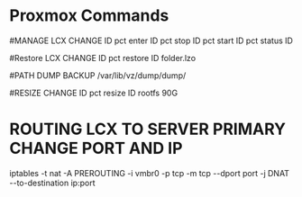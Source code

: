 # Proxmox Commands

#MANAGE LCX CHANGE ID
pct enter ID
pct stop ID
pct start ID
pct status ID

#Restore LCX CHANGE ID
pct restore ID folder.lzo

#PATH DUMP BACKUP
/var/lib/vz/dump/dump/

#RESIZE CHANGE ID
pct resize ID rootfs 90G

# ROUTING LCX TO SERVER PRIMARY CHANGE PORT AND IP
iptables -t nat -A PREROUTING -i vmbr0 -p tcp -m tcp --dport port -j DNAT --to-destination ip:port



